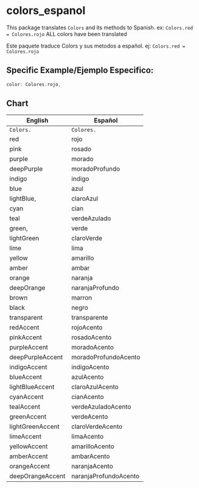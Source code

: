 # colors_espanol

This package translates ```Colors``` and its methods to Spanish.
ex: ```Colors.red = Colores.rojo```
ALL colors have been translated


Este paquete traduce Colors y sus metodos a español.
ej: ```Colors.red = Colores.rojo```

## Specific Example/Ejemplo Especifico:

```dart 
color: Colores.rojo,
```

## Chart
English | Español       
--- | --- |                 
```Colors.```| ```Colores.``` 
red | rojo | 
pink | rosado | 
purple | morado | 
deepPurple | moradoProfundo | 
indigo | indigo | 
blue | azul | 
lightBlue, | claroAzul | 
cyan | cian | 
teal | verdeAzulado | 
green, | verde | 
lightGreen | claroVerde | 
lime | lima | 
yellow | amarillo | 
amber | ambar | 
orange | naranja | 
deepOrange| naranjaProfundo | 
brown | marron | 
black | negro | 
transparent | transparente | 
redAccent | rojoAcento |
pinkAccent | rosadoAcento|
 purpleAccent|  moradoAcento|
 deepPurpleAccent| moradoProfundoAcento|
 indigoAccent| indigoAcento|
 blueAccent| azulAcento|
 lightBlueAccent| claroAzulAcento
 cyanAccent| cianAcento|
 tealAccent| verdeAzuladoAcento|
 greenAccent| verdeAcento|
 lightGreenAccent| claroVerdeAcento|
 limeAccent| limaAcento|
 yellowAccent| amarilloAcento|
 amberAccent| ambarAcento|
 orangeAccent| naranjaAcento|
 deepOrangeAccent| naranjaProfundoAcento|

<!-- - [Lab: Write your first Flutter app](https://flutter.dev/docs/get-started/codelab) -->


